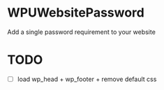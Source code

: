 # WPUWebsitePassword

Add a single password requirement to your website


# TODO

* [ ] load wp_head + wp_footer + remove default css


